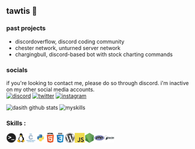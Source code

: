 ## tawtis 🐢

### past projects

- discordoverflow, discord coding community
- chester network, unturned server network
- chargingbull, discord-based bot with stock charting commands

### socials
if you're looking to contact me, please do so through discord. i'm inactive on my other social media accounts.<br/>
[![discord](https://img.shields.io/badge/Discord-222222?&style=flat-square&logo=Discord&logoColor=white&link=https://www.instagram.com/tawtistrades/)](https://www.instagram.com/tawtistrades/)
[![twitter](https://img.shields.io/badge/-Twitter-222222?style=flat-square&logo=twitter&logoColor=white&link=https://twitter.com/tawtistrades/)](https://twitter.com/tawtistrades/)
[![instagram](https://img.shields.io/badge/Instagram-222222?&style=flat-square&logo=instagram&logoColor=white&link=https://discordapp.com/users/303670561676984331/)](https://discordapp.com/users/303670561676984331/)



![dasith github stats](https://github-readme-stats.vercel.app/api?username=d4az&count_private=true&show_icons=true&title_color=2BFFF1&icon_color=2BFFF1&text_color=ffffff&bg_color=000000)
![myskills](https://github-readme-stats.vercel.app/api/top-langs/?username=d4az&layout=compact&exclude_repo=PingMeRN&title_color=2BFFF1&icon_color=2BFFF1&text_color=ffffff&bg_color=000000)


### Skills : <br/>

<img align="left" alt="Terminal" width="26px" src="https://raw.githubusercontent.com/github/explore/80688e429a7d4ef2fca1e82350fe8e3517d3494d/topics/terminal/terminal.png" />
<img align="left" alt="Linux" width="26px" src="https://raw.githubusercontent.com/github/explore/80688e429a7d4ef2fca1e82350fe8e3517d3494d/topics/linux/linux.png"/>
<img align="left" alt="c" width="26px" src="https://raw.githubusercontent.com/github/explore/80688e429a7d4ef2fca1e82350fe8e3517d3494d/topics/c/c.png" />
<img align="left" alt="Python" width="26px" src="https://raw.githubusercontent.com/github/explore/80688e429a7d4ef2fca1e82350fe8e3517d3494d/topics/python/python.png" />
<img align="left" alt="HTML5" width="26px" src="https://raw.githubusercontent.com/github/explore/80688e429a7d4ef2fca1e82350fe8e3517d3494d/topics/html/html.png" />
<img align="left" alt="CSS3" width="26px" src="https://raw.githubusercontent.com/github/explore/80688e429a7d4ef2fca1e82350fe8e3517d3494d/topics/css/css.png" />
<img align="left" alt="wordpresws" width="26px" src="https://raw.githubusercontent.com/github/explore/80688e429a7d4ef2fca1e82350fe8e3517d3494d/topics/wordpress/wordpress.png" />
<img align="left" alt="JavaScript" width="26px" src="https://raw.githubusercontent.com/github/explore/80688e429a7d4ef2fca1e82350fe8e3517d3494d/topics/javascript/javascript.png" />
<img align="left" alt="Node.js" width="26px" src="https://raw.githubusercontent.com/github/explore/80688e429a7d4ef2fca1e82350fe8e3517d3494d/topics/nodejs/nodejs.png" />
<img align="left" alt="php" width="26px" src="https://raw.githubusercontent.com/github/explore/ccc16358ac4530c6a69b1b80c7223cd2744dea83/topics/php/php.png" />

<img align="left" alt="bash" width="26px" src="https://raw.githubusercontent.com/github/explore/80688e429a7d4ef2fca1e82350fe8e3517d3494d/topics/bash/bash.png" />


